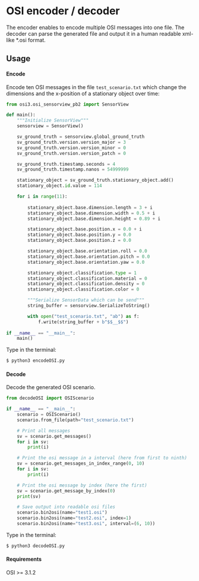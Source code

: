 # OSI encoder / decoder
The encoder enables to encode multiple OSI messages into one file. The decoder can parse the generated file and output it in a human readable xml-like *.osi format.

## Usage

#### Encode
Encode ten OSI messages in the file `test_scenario.txt` which change the dimensions and the x-position of a stationary object over time:
```python
from osi3.osi_sensorview_pb2 import SensorView

def main():
    """Initialize SensorView"""
    sensorview = SensorView()

    sv_ground_truth = sensorview.global_ground_truth
    sv_ground_truth.version.version_major = 3
    sv_ground_truth.version.version_minor = 0
    sv_ground_truth.version.version_patch = 0

    sv_ground_truth.timestamp.seconds = 4
    sv_ground_truth.timestamp.nanos = 54999999

    stationary_object = sv_ground_truth.stationary_object.add()
    stationary_object.id.value = 114

    for i in range(11):
        
        stationary_object.base.dimension.length = 3 + i
        stationary_object.base.dimension.width = 0.5 + i
        stationary_object.base.dimension.height = 0.89 + i

        stationary_object.base.position.x = 0.0 + i
        stationary_object.base.position.y = 0.0 
        stationary_object.base.position.z = 0.0

        stationary_object.base.orientation.roll = 0.0
        stationary_object.base.orientation.pitch = 0.0
        stationary_object.base.orientation.yaw = 0.0 

        stationary_object.classification.type = 1
        stationary_object.classification.material = 0
        stationary_object.classification.density = 0
        stationary_object.classification.color = 0

        """Serialize SensorData which can be send"""
        string_buffer = sensorview.SerializeToString()

        with open("test_scenario.txt", "ab") as f:
            f.write(string_buffer + b"$$__$$")
 
if __name__ == "__main__":
    main()
```
Type in the terminal:
```bash
$ python3 encodeOSI.py
```

#### Decode
Decode the generated OSI scenario.
```python
from decodeOSI import OSIScenario

if __name__ == "__main__":
    scenario = OSIScenario()
    scenario.from_file(path="test_scenario.txt")

    # Print all messages
    sv = scenario.get_messages()
    for i in sv:
        print(i)

    # Print the osi message in a interval (here from first to ninth)
    sv = scenario.get_messages_in_index_range(0, 10)
    for i in sv:
        print(i)

    # Print the osi message by index (here the first)
    sv = scenario.get_message_by_index(0)
    print(sv)

    # Save output into readable osi files
    scenario.bin2osi(name="test1.osi")
    scenario.bin2osi(name="test2.osi", index=1)
    scenario.bin2osi(name="test3.osi", interval=(6, 10))
```
Type in the terminal:
```bash
$ python3 decodeOSI.py
```

#### Requirements

OSI >= 3.1.2
